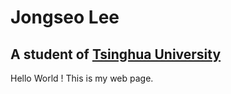 <html>
    <head>
        <h1>
            Jongseo Lee
        </h1>
        <h2> A student of <a href = "https://www.tsinghua.edu.cn/">Tsinghua University</a></h2>
    </head>
    <body>
        Hello World !
        This is my web page.
    </body>
</html>
